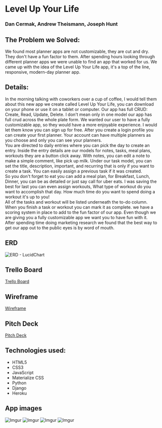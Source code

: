 # Level Up Your Life
### Dan Cermak, Andrew Theismann, Joseph Hunt

The Problem we Solved:
------
We found most planner apps are not customizable, they are cut and dry. They don't have a fun factor to them. After spending hours looking through different planner apps we were unable to find an app that worked for us. We came up with the idea of the Level Up Your Life app, it's a top of the line, responsive, modern-day planner app. 
<br>

Details:
------
In the morning talking with coworkers over a cup of coffee, I would tell them about this new app we create called Level Up Your Life, you can download on your phone or use it on a tablet or computer. Our app has full CRUD: Create, Read, Update, Delete. I don't mean only in one model our app has full crud across the whole plate form. We wanted our user to have a fully customizable app, so they would have a more enjoyable experience. I would let them know you can sign up for free. After you create a login profile you can create your first planner. Your account can have multiple planners as you choose and only you can see your planners. <br>
You are directed to daily entries where you can pick the day to create an entry. Inside the entry details are our models for notes, tasks, meal plans, workouts they are a button click away.  With notes, you can edit a note to make a simple comment, like pick up milk. Under our task model, you can set the title, description, important, and recurring that is only if you want to create a task. You can easily assign a previous task if it was created. <br>
So you don't forget to eat you can add a meal plan, for Breakfast, Lunch, Dinner, you can be as detailed or just say call for uber eats. I was saving the best for last you can even assign workouts, What type of workout do you want to accomplish that day. How much time do you want to spend doing a workout it's up to you! <br>
All of the tasks and workout will be listed underneath the to-do column. When you finish a task or workout you can mark it as complete. we have a scoring system in place to add to the fun factor of our app. Even though we are giving you a fully customizable app we want you to have fun with it. After spending time doing marketing research we found that the best way to get our app out to the public eyes is by word of mouth. 

## ERD
![ERD - LucidChart](https://i.imgur.com/jkFTwtK.jpg)

## Trello Board
[Trello Board](https://trello.com/b/bxij6mUm/p3-level-up-your-life)

## Wireframe
[Wireframe](https://docs.google.com/drawings/d/1lz0x3mHJKITkSju0V6-0bmdw9WpmRDj2ktpHfj3ucWo/edit?usp=sharing)

## Pitch Deck
[Pitch Deck](https://prezi.com/view/oYGYcBhg8116jjREbPZE/)

## Technologies used:
- HTML5 
- CSS3 
- JavaScript
- Materialize CSS
- Python
- Django
- Heroku

## App images
![Imgur](https://i.imgur.com/rCGbKbJ.jpg)
![Imgur](https://i.imgur.com/AdeKbLE.jpg)
![Imgur]()
![Imgur]()